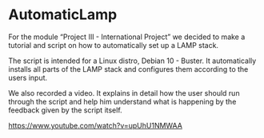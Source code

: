 # AutomaticLamp

For the module “Project III - International Project” we decided to make a tutorial and script on how to automatically set up a LAMP stack. 

The script is intended for a Linux distro, Debian 10 - Buster. It automatically installs all parts of the LAMP stack and configures them according to the users input. 

We also recorded a video. It explains in detail how the user should run through the script and help him understand what is happening by the feedback given by the script itself.

https://www.youtube.com/watch?v=upUhU1NMWAA


